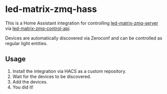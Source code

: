 # led-matrix-zmq-hass

This is a Home Assistant integration for controlling [led-matrix-zmq-server](https://github.com/Knifa/led-matrix-zmq-server) via [led-matrix-zmq-control-api](https://github.com/Knifa/led-matrix-zmq-control-api).

Devices are automatically discovered via Zeroconf and can be controlled as regular light entities.

## Usage

1. Install the integration via HACS as a custom repository.
2. Wait for the devices to be discovered.
3. Add the devices.
4. You did it!
